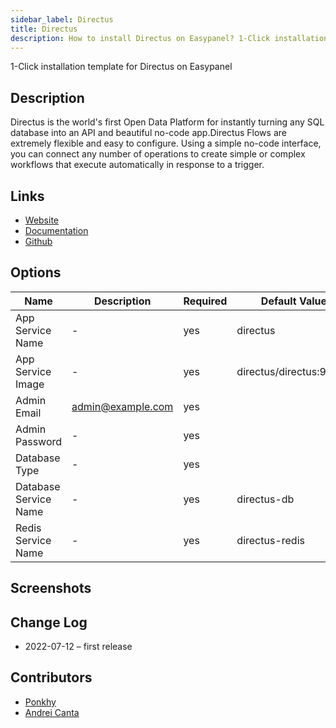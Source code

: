 ```yaml
---
sidebar_label: Directus
title: Directus
description: How to install Directus on Easypanel? 1-Click installation template for Directus on Easypanel
---
```


<!-- generated -->

1-Click installation template for Directus on Easypanel

## Description

Directus is the world&#39;s first Open Data Platform for instantly turning any SQL database into an API and beautiful no-code app.Directus Flows are extremely flexible and easy to configure. Using a simple no-code interface, you can connect any number of operations to create simple or complex workflows that execute automatically in response to a trigger.

## Links

- [Website](https://directus.io/)
- [Documentation](https://docs.directus.io/)
- [Github](https://github.com/directus/docs)

## Options

Name | Description | Required | Default Value
-|-|-|-
App Service Name | - | yes | directus
App Service Image | - | yes | directus/directus:9.18.1
Admin Email | admin@example.com | yes | 
Admin Password | - | yes | 
Database Type | - | yes | 
Database Service Name | - | yes | directus-db
Redis Service Name | - | yes | directus-redis

## Screenshots


## Change Log

- 2022-07-12 – first release

## Contributors

- [Ponkhy](https://github.com/Ponkhy)
- [Andrei Canta](https://github.com/deiucanta)
